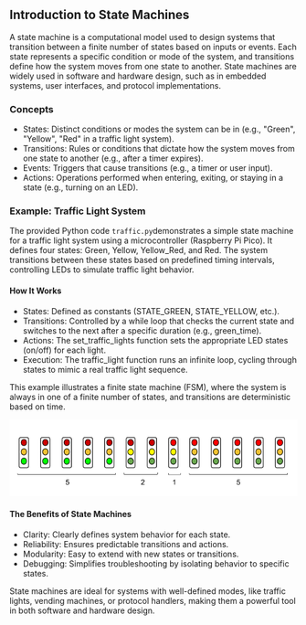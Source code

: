 
## Introduction to State Machines

A state machine is a computational model used to design systems that transition between a
finite number of states based on inputs or events. Each state represents a specific condition
or mode of the system, and transitions define how the system moves from one state to another.
State machines are widely used in software and hardware design, such as in embedded systems,
user interfaces, and protocol implementations.


### Concepts

- States: Distinct conditions or modes the system can be in (e.g., "Green", "Yellow", "Red" in a traffic light system).
- Transitions: Rules or conditions that dictate how the system moves from one state to another (e.g., after a timer expires).
- Events: Triggers that cause transitions (e.g., a timer or user input).
- Actions: Operations performed when entering, exiting, or staying in a state (e.g., turning on an LED).


### Example: Traffic Light System

The provided Python code `traffic.py`demonstrates a simple state machine for a traffic light
system using a microcontroller (Raspberry Pi Pico). It defines four states: Green, Yellow,
Yellow_Red, and Red. The system transitions between these states based on predefined timing
intervals, controlling LEDs to simulate traffic light behavior.


#### How It Works

- States: Defined as constants (STATE_GREEN, STATE_YELLOW, etc.).
- Transitions: Controlled by a while loop that checks the current state and switches to the next after a specific duration (e.g., green_time).
- Actions: The set_traffic_lights function sets the appropriate LED states (on/off) for each light.
- Execution: The traffic_light function runs an infinite loop, cycling through states to mimic a real traffic light sequence.

This example illustrates a finite state machine (FSM), where the system is always in one
of a finite number of states, and transitions are deterministic based on time.


![A sample of traffic lights switching in seconds.](./traffic-lights.png)


#### The Benefits of State Machines

* Clarity: Clearly defines system behavior for each state.
* Reliability: Ensures predictable transitions and actions.
* Modularity: Easy to extend with new states or transitions.
* Debugging: Simplifies troubleshooting by isolating behavior to specific states.

State machines are ideal for systems with well-defined modes, like traffic lights, vending machines,
or protocol handlers, making them a powerful tool in both software and hardware design.
